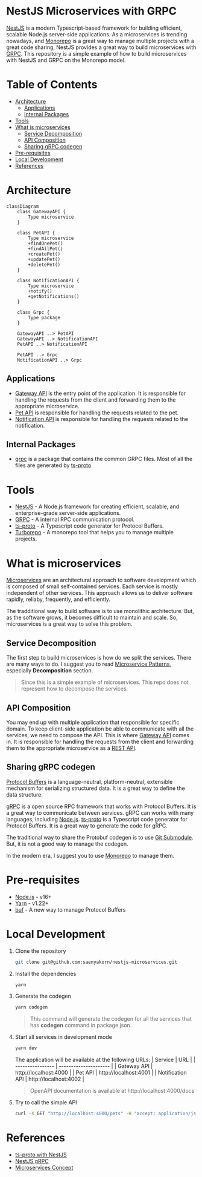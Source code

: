 # NestJS Microservices with GRPC <!-- omit in toc -->

[NestJS](https://nestjs.com/) is a modern Typescript-based framework for building efficient, scalable Node.js server-side applications. As a microservices is trending nowadays, and [Monorepo](https://monorepo.tools/) is a great way to manage multiple projects with a great code sharing, NestJS provides a great way to build microservices with [GRPC](https://grpc.io/). This repository is a simple example of how to build microservices with NestJS and GRPC on the Monorepo model.

# Table of Contents <!-- omit in toc -->

- [Architecture](#architecture)
  - [Applications](#applications)
  - [Internal Packages](#internal-packages)
- [Tools](#tools)
- [What is microservices](#what-is-microservices)
  - [Service Decomposition](#service-decomposition)
  - [API Composition](#api-composition)
  - [Sharing gRPC codegen](#sharing-grpc-codegen)
- [Pre-requisites](#pre-requisites)
- [Local Development](#local-development)
- [References](#references)

# Architecture

```mermaid
classDiagram
    class GatewayAPI {
        Type microservice
    }

    class PetAPI {
        Type microservice
        +findOnePet()
        +findAllPet()
        +createPet()
        +updatePet()
        +deletePet()
    }

    class NotificationAPI {
        Type microservice
        +notify()
        +getNotifications()
    }

    class Grpc {
        Type package
    }

    GatewayAPI ..> PetAPI
    GatewayAPI ..> NotificationAPI
    PetAPI ..> NotificationAPI

    PetAPI ..> Grpc
    NotificationAPI ..> Grpc
```

## Applications

- [Gateway API](./apps/gateway-api/) is the entry point of the application. It is responsible for handling the requests from the client and forwarding them to the appropriate microservice.
- [Pet API](./apps/pet-api/) is responsible for handling the requests related to the pet.
- [Notification API](./apps/notification-api/) is responsible for handling the requests related to the notification.

## Internal Packages

- [grpc](./libs/grpc/) is a package that contains the common GRPC files. Most of all the files are generated by [ts-proto](https://github.com/stephenh/ts-proto)

# Tools

- [NestJS](https://nestjs.com/) - A Node.js framework for creating efficient, scalable, and enterprise-grade server-side applications.
- [GRPC](https://grpc.io/) - A internal RPC communication protocol.
- [ts-proto](https://github.com/stephenh/ts-proto) - A Typescript code generator for Protocol Buffers.
- [Turborepo](https://turborepo.com/) - A monorepo tool that helps you to manage multiple projects.

# What is microservices

[Microservices](https://microservices.io/) are an architectural approach to software development which is composed of small self-contained services. Each service is mostly independent of other services. This approach allows us to deliver software rapidly, reliaby, frequently, and efficiently.

The tradditional way to build software is to use monolithic architecture. But, as the software grows, it becomes difficult to maintain and scale. So, microservices is a great way to solve this problem.

## Service Decomposition

The first step to build microservices is how do we split the services. There are many ways to do. I suggest you to read [Microservice Patterns](https://microservices.io/patterns/index.html), especially **Decomposition** section.

> Since this is a simple example of microservices. This repo does not represent how to decompose the services.

## API Composition

You may end up with multiple application that responsible for specific domain. To keep client-side application be able to communicate with all the services, we need to compose the API. This is where [Gateway API](./apps/gateway-api/) comes in. It is responsible for handling the requests from the client and forwarding them to the appropriate microservice as a [REST API](https://www.techtarget.com/searchapparchitecture/definition/RESTful-API).

## Sharing gRPC codegen

[Protocol Buffers](https://protobuf.dev/) is a language-neutral, platform-neutral, extensible mechanism for serializing structured data. It is a great way to define the data structure.

[gRPC](https://grpc.io/) is a open source RPC framework that works with Protocol Buffers. It is a great way to communicate between services. gRPC can works with many languages, including [Node.js](https://nodejs.org/en). [ts-proto](https://github.com/stephenh/ts-proto) is a Typescript code generator for Protocol Buffers. It is a great way to generate the code for gRPC.

The traditional way to share the Protobuf codegen is to use [Git Submodule](https://git-scm.com/book/en/v2/Git-Tools-Submodules). But, it is not a good way to manage the codegen.

In the modern era, I suggest you to use [Monorepo](https://monorepo.tools/) to manage them.

# Pre-requisites

- [Node.js](https://nodejs.org/en) - v16+
- [Yarn](https://yarnpkg.com/) - v1.22+
- [buf](https://github.com/bufbuild/buf) - A new way to manage Protocol Buffers

# Local Development

1. Clone the repository

   ```bash
   git clone git@github.com:saenyakorn/nestjs-microservices.git
   ```

2. Install the dependencies

   ```bash
   yarn
   ```

3. Generate the codegen

   ```bash
   yarn codegen
   ```

   > This command will generate the codegen for all the services that has **codegen** command in package.json.

4. Start all services in development mode

   ```bash
   yarn dev
   ```

   The application will be available at the following URLs:
   | Service | URL |
   | ---------------- | --------------------- |
   | Gateway API | http://localhost:4000 |
   | Pet API | http://localhost:4001 |
   | Notification API | http://localhost:4002 |

   > OpenAPI documentation is available at http://localhost:4000/docs

5. Try to call the simple API

   ```bash
   curl -X GET "http://localhost:4000/pets" -H "accept: application/json"
   ```

# References

- [ts-proto with NestJS](https://github.com/stephenh/ts-proto/blob/main/NESTJS.markdown)
- [NestJS gRPC](https://docs.nestjs.com/microservices/grpc)
- [Microservices Concept](https://microservices.io/)
